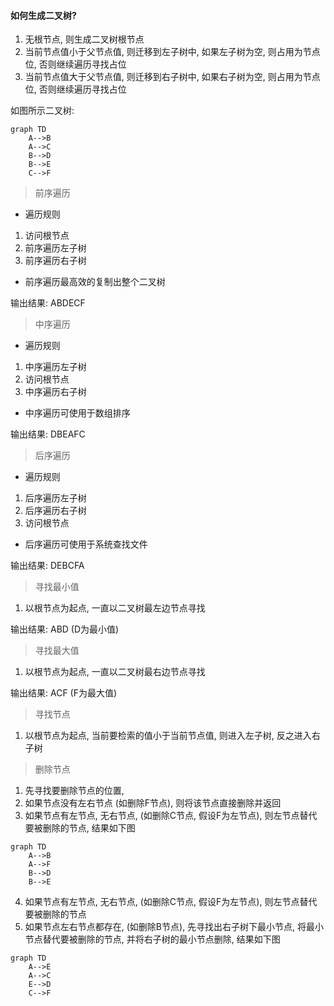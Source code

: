 #### 如何生成二叉树?

1) 无根节点, 则生成二叉树根节点
2) 当前节点值小于父节点值, 则迁移到左子树中, 如果左子树为空, 则占用为节点位, 否则继续遍历寻找占位
3) 当前节点值大于父节点值, 则迁移到右子树中, 如果右子树为空, 则占用为节点位, 否则继续遍历寻找占位


如图所示二叉树:

```mermaid
graph TD
    A-->B
    A-->C
    B-->D
    B-->E
    C-->F
```

> 前序遍历

* 遍历规则

1) 访问根节点
2) 前序遍历左子树
3) 前序遍历右子树

* 前序遍历最高效的复制出整个二叉树

输出结果: ABDECF

> 中序遍历

* 遍历规则

1) 中序遍历左子树
2) 访问根节点
3) 中序遍历右子树

* 中序遍历可使用于数组排序

输出结果: DBEAFC

> 后序遍历

* 遍历规则

1) 后序遍历左子树
2) 后序遍历右子树
3) 访问根节点

* 后序遍历可使用于系统查找文件

输出结果: DEBCFA

> 寻找最小值

1) 以根节点为起点, 一直以二叉树最左边节点寻找

输出结果: ABD (D为最小值)

> 寻找最大值

1) 以根节点为起点, 一直以二叉树最右边节点寻找

输出结果: ACF (F为最大值)

> 寻找节点

1) 以根节点为起点, 当前要检索的值小于当前节点值, 则进入左子树, 反之进入右子树

> 删除节点

1) 先寻找要删除节点的位置,
2) 如果节点没有左右节点 (如删除F节点), 则将该节点直接删除并返回
3) 如果节点有左节点, 无右节点, (如删除C节点, 假设F为左节点), 则左节点替代要被删除的节点, 结果如下图

```mermaid
graph TD
    A-->B
    A-->F
    B-->D
    B-->E
```

4) 如果节点有左节点, 无右节点, (如删除C节点, 假设F为左节点), 则左节点替代要被删除的节点
5) 如果节点左右节点都存在, (如删除B节点), 先寻找出右子树下最小节点, 将最小节点替代要被删除的节点, 并将右子树的最小节点删除, 结果如下图

```mermaid
graph TD
    A-->E
    A-->C
    E-->D
    C-->F
```